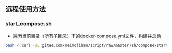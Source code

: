 ## 远程使用方法


### start_compose.sh

- 遍历当前目录（所有子目录）下的docker-compose.yml文件，构建并启动

```bash
bash <(curl -sL gitee.com/meimolihan/script/raw/master/sh/compose/start_compose.sh)
```

